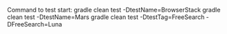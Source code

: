 Command to test start:
gradle clean test -DtestName=BrowserStack
gradle clean test -DtestName=Mars
gradle clean test -DtestTag=FreeSearch -DFreeSearch=Luna